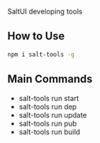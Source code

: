 SaltUI developing tools

## How to Use

```bash
npm i salt-tools -g
```

## Main Commands

* salt-tools run start
* salt-tools run dep
* salt-tools run update
* salt-tools run pub
* salt-tools run build